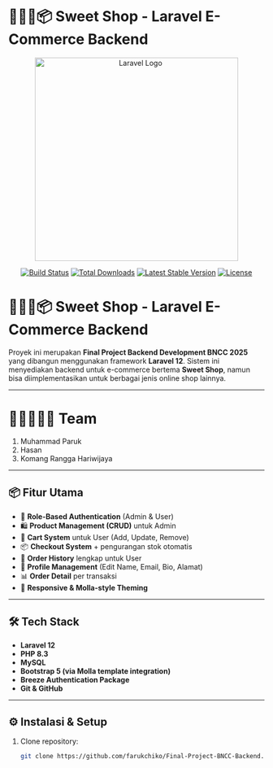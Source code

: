 # 🧑🏻‍💻📦 Sweet Shop - Laravel E-Commerce Backend

<p align="center"><a href="https://laravel.com" target="_blank"><img src="https://raw.githubusercontent.com/laravel/art/master/logo-lockup/5%20SVG/2%20CMYK/1%20Full%20Color/laravel-logolockup-cmyk-red.svg" width="400" alt="Laravel Logo"></a></p>

<p align="center">
<a href="https://github.com/laravel/framework/actions"><img src="https://github.com/laravel/framework/workflows/tests/badge.svg" alt="Build Status"></a>
<a href="https://packagist.org/packages/laravel/framework"><img src="https://img.shields.io/packagist/dt/laravel/framework" alt="Total Downloads"></a>
<a href="https://packagist.org/packages/laravel/framework"><img src="https://img.shields.io/packagist/v/laravel/framework" alt="Latest Stable Version"></a>
<a href="https://packagist.org/packages/laravel/framework"><img src="https://img.shields.io/packagist/l/laravel/framework" alt="License"></a>
</p>

# 🧑🏻‍💻📦 Sweet Shop - Laravel E-Commerce Backend

Proyek ini merupakan **Final Project Backend Development BNCC 2025** yang dibangun menggunakan framework **Laravel 12**. Sistem ini menyediakan backend untuk e-commerce bertema **Sweet Shop**, namun bisa diimplementasikan untuk berbagai jenis online shop lainnya.

---

# 🥷🏻🧑🏻‍💻 Team

1. Muhammad Paruk
2. Hasan
3. Komang Rangga Hariwijaya

---

## 📦 Fitur Utama

- 🔐 **Role-Based Authentication** (Admin & User)
- 🛍️ **Product Management (CRUD)** untuk Admin
- 🛒 **Cart System** untuk User (Add, Update, Remove)
- 📦 **Checkout System** + pengurangan stok otomatis
- 📜 **Order History** lengkap untuk User
- 👤 **Profile Management** (Edit Name, Email, Bio, Alamat)
- 📊 **Order Detail** per transaksi
- 💾 **Responsive & Molla-style Theming**

---

## 🛠️ Tech Stack

- **Laravel 12**
- **PHP 8.3**
- **MySQL**
- **Bootstrap 5 (via Molla template integration)**
- **Breeze Authentication Package**
- **Git & GitHub**

---

## ⚙️ Instalasi & Setup

1. Clone repository:
   ```bash
   git clone https://github.com/farukchiko/Final-Project-BNCC-Backend.git
